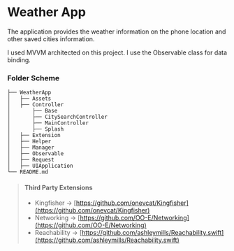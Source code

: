 # Weather App


The application provides the weather information on the phone location and other saved cities information.


I used MVVM architected on this project. I use the Observable class for data binding.


### Folder Scheme

  
    ├── WeatherApp
    │   ├── Assets                   
    │   ├── Controller                    
    │       ├── Base
    │       ├── CitySearchController
    │       ├── MainController
    │       ├── Splash
    │   ├── Extension                     
    │   ├── Helper                    
    │   ├── Manager
    │   ├── Observable
    │   ├── Request
    │   ├── UIApplication
    └── README.md






> #### Third Party Extensions
>
> - Kingfisher -> [https://github.com/onevcat/Kingfisher](https://github.com/onevcat/Kingfisher)
> - Networking -> [https://github.com/OO-E/Networking](https://github.com/OO-E/Networking)
> - Reachability -> [https://github.com/ashleymills/Reachability.swift](https://github.com/ashleymills/Reachability.swift)


